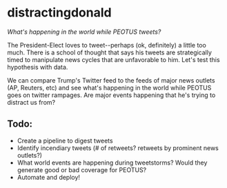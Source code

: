 # distractingdonald
*What's happening in the world while PEOTUS tweets?*

The President-Elect loves to tweet--perhaps (ok, definitely) a little too much.  There is a school of thought that says
  his tweets are strategically timed to manipulate news cycles that are unfavorable to him.
  Let's test this hypothesis with data.

We can compare Trump's Twitter feed to the feeds of major news outlets (AP, Reuters, etc) and see what's happening in
  the world while PEOTUS goes on twitter rampages.  Are major events happening that he's trying to distract us from?

## Todo:
 - Create a pipeline to digest tweets
 - Identify incendiary tweets (# of retweets?  retweets by prominent news outlets?)
 - What world events are happening during tweetstorms?  Would they generate good or bad coverage for PEOTUS?
 - Automate and deploy!

